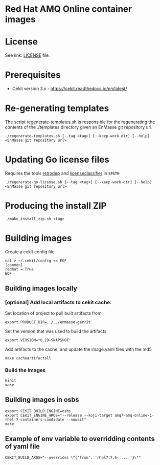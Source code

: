 # Red Hat AMQ Online container images

# License

See link: [LICENSE](LICENSE) file.

# Prerequisites

* Cekit version 3.x - https://cekit.readthedocs.io/en/latest/

# Re-generating templates

The script regenerate-templates.sh is responsible for the regenerating the contents of the ./templates directory given an
EnMasse git repository url.

    ./regenerate-templates.sh [--tag <tag>] [--keep-work-dir] [--help] <EnMasse git repository url> 

# Updating Go license files

Requires the tools [retrodep](https://github.com/release-engineering/retrodep) and
[licenseclassifier](https://github.com/google/licenseclassifier) in `$PATH`

    ./regenerate-go-license.sh [--tag <tag>] [--keep-work-dir] [--help] <EnMasse git repository url>

# Producing the install ZIP

    ./make_install_zip.sh <tag>

# Building images

Create a cekit config file

    cat > ~/.cekit/config << EOF
    [common]
    redhat = True
    EOF

## Building images locally

### [optional] Add local artifacts to cekit cache:

Set location of project to pull built artifacts from:

    export PRODUCT_DIR=../../enmasse-gerrit

Set the version that was used to build the artifacts

    export VERSION="0.29-SNAPSHOT"

Add artifacts to the cache, and update the image.yaml files with the md5

    make cacheartifactall

### Build the images

    kinit
    make

## Building images in osbs

    export CEKIT_BUILD_ENGINE=osbs
    export CEKIT_ENGINE_ARGS="--release --koji-target amq7-amq-online-1-rhel-7-containers-candidate --nowait"
    make

## Example of env variable to overridding contents of yaml file

    CEKIT_BUILD_ARGS="--overrides \"{'from': 'rhel7:7.6-.....'}\""

